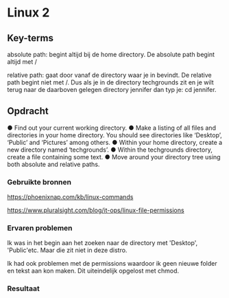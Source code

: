 # Linux 2


## Key-terms
 
absolute path: begint altijd bij de home directory. De absolute path begint altijd met /

relative path: gaat door vanaf de directory waar je in bevindt. De relative path begint niet met /. Dus als je in de directory techgrounds zit en je wilt terug naar de daarboven gelegen directory jennifer dan typ je: cd jennifer. 

## Opdracht
●	Find out your current working directory.
●	Make a listing of all files and directories in your home directory. You should see directories like ‘Desktop’, ‘Public’ and           ‘Pictures’ among others.
●	Within your home directory, create a new directory named ‘techgrounds’.
●	Within the techgrounds directory, create a file containing some text.
●	Move around your directory tree using both absolute and relative paths.


### Gebruikte bronnen
https://phoenixnap.com/kb/linux-commands

https://www.pluralsight.com/blog/it-ops/linux-file-permissions

### Ervaren problemen
Ik was in het begin aan het zoeken naar de directory met 'Desktop', 'Public'etc. Maar die zit niet in deze distro. 

Ik had ook problemen met de permissions waardoor ik geen nieuwe folder en tekst aan kon maken. Dit uiteindelijk opgelost met chmod.


### Resultaat


